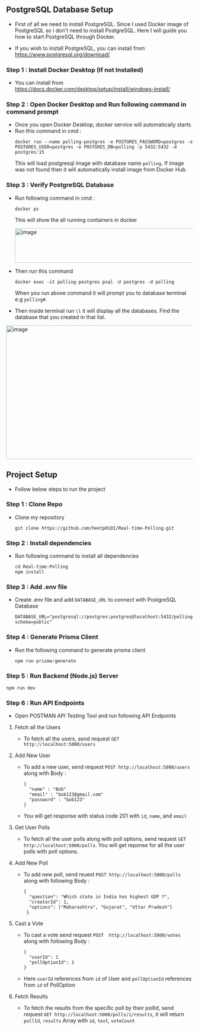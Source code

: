 ## PostgreSQL Database Setup 

- First of all we need to install PostgreSQL. Since I used Docker image of PostgreSQL so i don't need to install PostgreSQL.
  Here I will guide you how to start PostgreSQL through Docker.

- If you wish to install PostgreSQL, you can install from https://www.postgresql.org/download/

### Step 1 : Install Docker Desktop (If not Installed)

  - You can install from https://docs.docker.com/desktop/setup/install/windows-install/ 

### Step 2 : Open Docker Desktop and Run following command in command prompt

  - Once you open Docker Desktop, docker service will automatically starts
  - Run this command in cmd :
    ```
    docker run --name polling-postgres -e POSTGRES_PASSWORD=postgres -e POSTGRES_USER=postgres -e POSTGRES_DB=polling -p 5432:5432 -d postgres:15
    ```
    This will load postgresql image with database name `polling`. If image was not found then it will automatically install image from Docker Hub.

    
### Step 3 : Verify PostgreSQL Database

  - Run following command in cmd :
    ```
    docker ps
    ```

    This will show the all running containers in docker

    <img width="1562" height="93" alt="image" src="https://github.com/user-attachments/assets/e83e45c7-e684-4d8b-b48b-2bbbb158d955" />

  - Then run this command
    ```
    docker exec -it polling-postgres psql -U postgres -d polling
    ```
    When you run above command it will prompt you to database terminal e.g `polling#`.
 
  - Then inside terminal run `\l` it will display all the databases. Find the database that you created in that list.

  <img width="1405" height="361" alt="image" src="https://github.com/user-attachments/assets/dad763ef-5afb-4360-acac-5f14b74d2b32" />



## Project Setup 

  - Follow below steps to run the project
    
### Step 1 :  Clone Repo

  - Clone my repository
    ```
    git clone https://github.com/heetp0101/Real-time-Polling.git
    ```

### Step 2 : Install dependencies

  - Run following command to install all dependencies
    ```
    cd Real-time-Polling
    npm install
    ```

### Step 3 : Add .env file 

  - Create .env file and add `DATABASE_URL` to connect with PostgreSQL Database
    ```
    DATABASE_URL="postgresql://postgres:postgres@localhost:5432/polling?schema=public"
    ```

### Step 4 : Generate Prisma Client

  - Run the following command to generate prisma client
    ```
    npm run prisma:generate
    ```

### Step 5 :  Run Backend (Node.js) Server

    npm run dev


### Step 6 :  Run API Endpoints

  - Open POSTMAN API Testing Tool and run following API Endpoints

  1. Fetch all the Users
     
     - To fetch all the users, send request `GET http://localhost:5000/users`

  3. Add New User

     - To add a new user, send request `POST http://localhost:5000/users` along with Body :
       ```
       {
         "name" : "Bob"
         "email" : "bob123@gmail.com"
         "password" : "bob123"
       }
       ```
     - You will get response with status code 201 with `id`, `name`, and `email`

  4. Get User Polls

     - To fetch all the user polls along with poll options, send request `GET http://localhost:5000/polls`. You will get reponse for all the user polls with poll options.

  5. Add New Poll

     - To add new poll, send reuest `POST http://localhost:5000/polls` along with following Body :
       ```
       {
         "question": "Which state in India has highest GDP ?",
         "creatorId": 1,
         "options": ["Maharashtra", "Gujarat", "Uttar Pradesh"]
        }
       ```

  6. Cast a Vote

     - To cast a vote send request `POST  http://localhost:5000/votes` along with following Body :
       ```
       {
         "userId": 1
         "pollOptionId": 1
       }
       ```
     - Here `userId` references from `id` of User and `pollOptionId` references from `id` of PollOption     

  7. Fetch Results

     - To fetch the results from the specific poll by their pollId, send request  `GET http://localhost:5000/polls/1/results`, it will return `pollId`, `results` Array with `id`, `text`, `voteCount`


